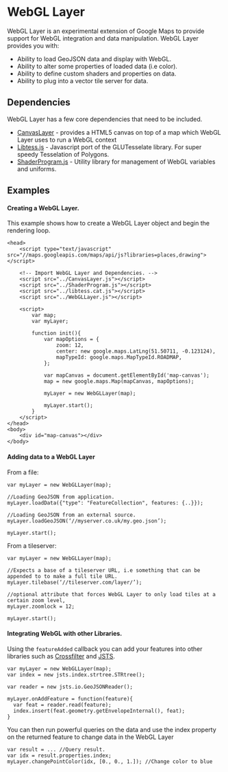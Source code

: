 WebGL Layer
=========

WebGL Layer is an experimental extension of Google Maps to provide support for WebGL integration and data manipulation. WebGL Layer provides you with:

* Ability to load GeoJSON data and display with WebGL.
* Ability to alter some properties of loaded data (i.e color).
* Ability to define custom shaders and properties on data.
* Ability to plug into a vector tile server for data.

Dependencies
-----------

WebGL Layer has a few core dependencies that need to be included.

* [CanvasLayer](https://github.com/brendankenny/CanvasLayer) - provides a HTML5 canvas on top of a map which WebGL Layer uses to run a WebGL context
* [Libtess.js](https://github.com/brendankenny/libtess.js) - Javascript port of the GLUTesselate library. For super speedy Tesselation of Polygons.
* [ShaderProgram.js](https://github.com/brendankenny/point-overlay/blob/master/lib/ShaderProgram.js) - Utility library for management of WebGL variables and uniforms.

Examples
--------------
 
#### Creating a WebGL Layer.

This example shows how to create a WebGL Layer object and begin the rendering loop.

```
<head>
    <script type="text/javascript" src="//maps.googleapis.com/maps/api/js?libraries=places,drawing"></script>
        
    <!-- Import WebGL Layer and Dependencies. -->
    <script src="../CanvasLayer.js"></script>
    <script src="../ShaderProgram.js"></script>
    <script src="../libtess.cat.js"></script>
    <script src="../WebGLLayer.js"></script>
    
    <script>
        var map;
        var myLayer;
      
        function init(){
            var mapOptions = {
                zoom: 12,
                center: new google.maps.LatLng(51.50711, -0.123124),
                mapTypeId: google.maps.MapTypeId.ROADMAP,
            };

            var mapCanvas = document.getElementById('map-canvas');
            map = new google.maps.Map(mapCanvas, mapOptions);
            
            myLayer = new WebGLLayer(map);
            
            myLayer.start();
        }
    </script>
</head>
<body>
    <div id="map-canvas"></div>
</body>

```

#### Adding data to a WebGL Layer

From a file:
```
var myLayer = new WebGLLayer(map);

//Loading GeoJSON from application.
myLayer.loadData({"type": "FeatureCollection", features: {..}});

//Loading GeoJSON from an external source.
myLayer.loadGeoJSON(‘//myserver.co.uk/my.geo.json’);

myLayer.start();
```

From a tileserver:
```
var myLayer = new WebGLLayer(map);

//Expects a base of a tileserver URL, i.e something that can be appended to to make a full tile URL.
myLayer.tilebase(‘//tileserver.com/layer/’);

//optional attribute that forces WebGL Layer to only load tiles at a certain zoom level,
myLayer.zoomlock = 12;

myLayer.start();
```

#### Integrating WebGL with other Libraries.

Using the `featureAdded` callback you can add your features into other libraries such as [Crossfilter](http://square.github.io/crossfilter/) and [JSTS](https://github.com/bjornharrtell/jsts).

```
var myLayer = new WebGLLayer(map);
var index = new jsts.index.strtree.STRtree();

var reader = new jsts.io.GeoJSONReader();

myLayer.onAddFeature = function(feature){
  var feat = reader.read(feature);
  index.insert(feat.geometry.getEnvelopeInternal(), feat);
}
```

You can then run powerful queries on the data and use the index property on the returned feature to change data in the WebGL Layer

```
var result = ... //Query result.
var idx = result.properties.index;
myLayer.changePointColor(idx, [0., 0., 1.]); //Change color to blue
```
